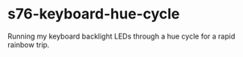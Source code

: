 # s76-keyboard-hue-cycle
Running my keyboard backlight LEDs through a hue cycle for a rapid rainbow trip.
